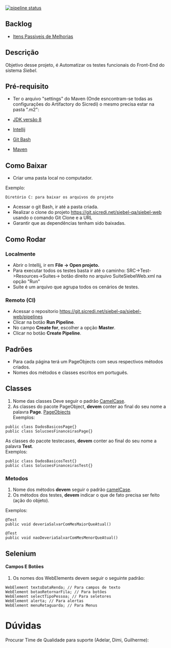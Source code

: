 [![pipeline status](https://git.sicredi.net/siebel-qa/siebel-web/badges/master/pipeline.svg)](https://git.sicredi.net/siebel-qa/siebel-web/commits/master)

## Backlog 
* [Itens Passiveis de Melhorias](src/test/resources/backlog_do_projeto/TODOLIST.md)


## Descrição
Objetivo desse projeto, é Automatizar os testes funcionais do Front-End do sistema *Siebel*.

## Pré-requisito
 - Ter o arquivo "settings" do Maven (Onde esncontram-se todas as configurações do Artifactory do Sicredi) o mesmo precisa estar na pasta ".m2":
 
- [JDK versão 8](https://www.oracle.com/technetwork/pt/java/javase/downloads/jdk8-downloads-2133151.html)
- [Intellij](https://www.jetbrains.com/idea/download/#section=windows)
- [Git Bash](https://git-scm.com/downloads)
- [Maven](https://maven.apache.org/download.cgi)

## Como Baixar
- Criar uma pasta local no computador.

Exemplo:
````
Diretório C: para baixar os arquivos do projeto
````
- Acessar o git Bash, ir até a pasta criada.
- Realizar o clone do projeto https://git.sicredi.net/siebel-qa/siebel-web usando o comando Git Clone e a URL  
- Garantir que as dependências tenham sido baixadas.


## Como Rodar

### Localmente
- Abrir o Intellij, ir em **File -> Open projeto.**
- Para executar todos os testes basta ir até o caminho: SRC->Test->Resources->Suites-> botão direito no arquivo SuiteSiebelWeb.xml na opção "Run"
- Suite é um arquivo que agrupa todos os cenários de testes.

### Remoto (CI)
- Acessar o repositorio https://git.sicredi.net/siebel-qa/siebel-web/pipelines 
- Clicar na botão **Run Pipeline**.
- No campo **Create for**, escolher a opção **Master**.
- Clicar no botão **Create Pipeline**. 

## Padrões
- Para cada página terá um PageObjects com seus respectivos métodos criados.
- Nomes dos métodos e classes escritos em português. 
## Classes  
1. Nome das classes Deve seguir o padrão [CamelCase](https://google.github.io/styleguide/javaguide.html#s5.2.2-class-names). 
2. As classes do pacote PageObject, **devem** conter ao final do seu nome a palavra **Page**. 
[PageObjects](https://github.com/SeleniumHQ/selenium/wiki/PageObjects)  
Exemplos: 
````
public class DadosBasicosPage{}
public class SolucoesFinanceirasPage{}
```` 
As classes do pacote testecases, **devem** conter ao final do seu nome a palavra **Test**.  
Exemplos:
  ````
 public class DadosBasicosTest{}
 public class SolucoesFinanceirasTest{}
 ```` 
 
### Metodos  

1. Nome dos métodos **devem** seguir o padrão [camelCase](https://google.github.io/styleguide/javaguide.html#s5.2.3-method-names). 
2. Os métodos dos testes, **devem** indicar o que de fato precisa ser feito (ação do objeto).
   
Exemplos:
````
@Test
public void deveriaSalvarComMesMaiorQueAtual()

@Test
public void naoDeveriaSalvarComMesMenorQueAtual()
````

## Selenium
#### Campos E Botões

1. Os nomes dos WebElements devem seguir o seguinte padrão:

````
WebElement textoDataRenda; // Para campos de texto
WebElement botaoRetornarFila; // Para botões
WebElement selectTipoPessoa; // Para seletores
WebElement alerta; // Para alertas
WebElement menuRetaguarda; // Para Menus
````
# Dúvidas
 Procurar Time de Qualidade para suporte (Adelar, Dimi, Guilherme):</br><br>
